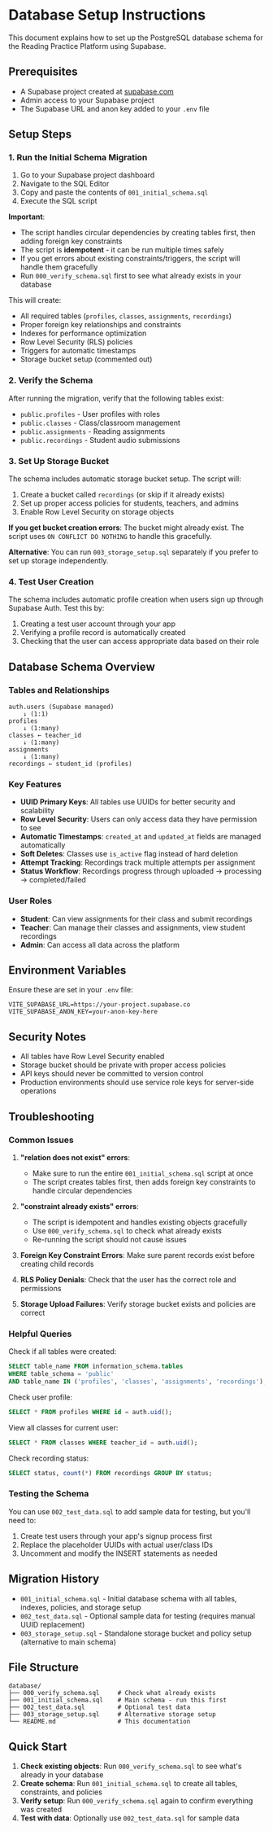 # Database Setup Instructions

This document explains how to set up the PostgreSQL database schema for the Reading Practice Platform using Supabase.

## Prerequisites

- A Supabase project created at [supabase.com](https://supabase.com)
- Admin access to your Supabase project
- The Supabase URL and anon key added to your `.env` file

## Setup Steps

### 1. Run the Initial Schema Migration

1. Go to your Supabase project dashboard
2. Navigate to the SQL Editor
3. Copy and paste the contents of `001_initial_schema.sql`
4. Execute the SQL script

**Important**: 
- The script handles circular dependencies by creating tables first, then adding foreign key constraints
- The script is **idempotent** - it can be run multiple times safely
- If you get errors about existing constraints/triggers, the script will handle them gracefully
- Run `000_verify_schema.sql` first to see what already exists in your database

This will create:
- All required tables (`profiles`, `classes`, `assignments`, `recordings`)
- Proper foreign key relationships and constraints
- Indexes for performance optimization
- Row Level Security (RLS) policies
- Triggers for automatic timestamps
- Storage bucket setup (commented out)

### 2. Verify the Schema

After running the migration, verify that the following tables exist:

- `public.profiles` - User profiles with roles
- `public.classes` - Class/classroom management
- `public.assignments` - Reading assignments
- `public.recordings` - Student audio submissions

### 3. Set Up Storage Bucket

The schema includes automatic storage bucket setup. The script will:

1. Create a bucket called `recordings` (or skip if it already exists)
2. Set up proper access policies for students, teachers, and admins
3. Enable Row Level Security on storage objects

**If you get bucket creation errors**: The bucket might already exist. The script uses `ON CONFLICT DO NOTHING` to handle this gracefully.

**Alternative**: You can run `003_storage_setup.sql` separately if you prefer to set up storage independently.

### 4. Test User Creation

The schema includes automatic profile creation when users sign up through Supabase Auth. Test this by:

1. Creating a test user account through your app
2. Verifying a profile record is automatically created
3. Checking that the user can access appropriate data based on their role

## Database Schema Overview

### Tables and Relationships

```
auth.users (Supabase managed)
    ↓ (1:1)
profiles
    ↓ (1:many)
classes ← teacher_id
    ↓ (1:many)
assignments
    ↓ (1:many)
recordings ← student_id (profiles)
```

### Key Features

- **UUID Primary Keys**: All tables use UUIDs for better security and scalability
- **Row Level Security**: Users can only access data they have permission to see
- **Automatic Timestamps**: `created_at` and `updated_at` fields are managed automatically
- **Soft Deletes**: Classes use `is_active` flag instead of hard deletion
- **Attempt Tracking**: Recordings track multiple attempts per assignment
- **Status Workflow**: Recordings progress through uploaded → processing → completed/failed

### User Roles

- **Student**: Can view assignments for their class and submit recordings
- **Teacher**: Can manage their classes and assignments, view student recordings
- **Admin**: Can access all data across the platform

## Environment Variables

Ensure these are set in your `.env` file:

```env
VITE_SUPABASE_URL=https://your-project.supabase.co
VITE_SUPABASE_ANON_KEY=your-anon-key-here
```

## Security Notes

- All tables have Row Level Security enabled
- Storage bucket should be private with proper access policies
- API keys should never be committed to version control
- Production environments should use service role keys for server-side operations

## Troubleshooting

### Common Issues

1. **"relation does not exist" errors**: 
   - Make sure to run the entire `001_initial_schema.sql` script at once
   - The script creates tables first, then adds foreign key constraints to handle circular dependencies

2. **"constraint already exists" errors**:
   - The script is idempotent and handles existing objects gracefully
   - Use `000_verify_schema.sql` to check what already exists
   - Re-running the script should not cause issues

3. **Foreign Key Constraint Errors**: Make sure parent records exist before creating child records

4. **RLS Policy Denials**: Check that the user has the correct role and permissions

5. **Storage Upload Failures**: Verify storage bucket exists and policies are correct

### Helpful Queries

Check if all tables were created:
```sql
SELECT table_name FROM information_schema.tables 
WHERE table_schema = 'public' 
AND table_name IN ('profiles', 'classes', 'assignments', 'recordings');
```

Check user profile:
```sql
SELECT * FROM profiles WHERE id = auth.uid();
```

View all classes for current user:
```sql
SELECT * FROM classes WHERE teacher_id = auth.uid();
```

Check recording status:
```sql
SELECT status, count(*) FROM recordings GROUP BY status;
```

### Testing the Schema

You can use `002_test_data.sql` to add sample data for testing, but you'll need to:
1. Create test users through your app's signup process first
2. Replace the placeholder UUIDs with actual user/class IDs
3. Uncomment and modify the INSERT statements as needed

## Migration History

- `001_initial_schema.sql` - Initial database schema with all tables, indexes, policies, and storage setup
- `002_test_data.sql` - Optional sample data for testing (requires manual UUID replacement)
- `003_storage_setup.sql` - Standalone storage bucket and policy setup (alternative to main schema)

## File Structure

```
database/
├── 000_verify_schema.sql     # Check what already exists
├── 001_initial_schema.sql    # Main schema - run this first
├── 002_test_data.sql         # Optional test data
├── 003_storage_setup.sql     # Alternative storage setup
└── README.md                 # This documentation
```

## Quick Start

1. **Check existing objects**: Run `000_verify_schema.sql` to see what's already in your database
2. **Create schema**: Run `001_initial_schema.sql` to create all tables, constraints, and policies
3. **Verify setup**: Run `000_verify_schema.sql` again to confirm everything was created
4. **Test with data**: Optionally use `002_test_data.sql` for sample data